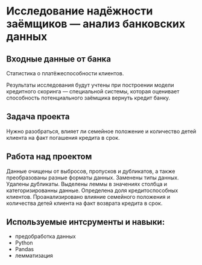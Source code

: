 # Исследование надёжности заёмщиков — анализ банковских данных

## Входные данные от банка 

Cтатистика о платёжеспособности клиентов.

Результаты исследования будут учтены при построении модели кредитного скоринга — специальной системы, которая оценивает способность потенциального заёмщика вернуть кредит банку.

## Задача проекта 

Нужно разобраться, влияет ли семейное положение и количество детей клиента на факт погашения кредита в срок.

## Работа над проектом

Данные очищены от выбросов, пропусков и дубликатов, а также преобразованы разные форматы данных. Заменены типы данных. Удалены дубликаты. Выделены леммы в значениях столбца и категоризированны данные.
Определена доля кредитоспособных клиентов.
Проанализировано влияние семейного положения и количества детей клиента на факт возврата кредита в срок. 

## Используемые интсрументы и навыки:

- предобработка данных
- Python
- Pandas
- лемматизация

